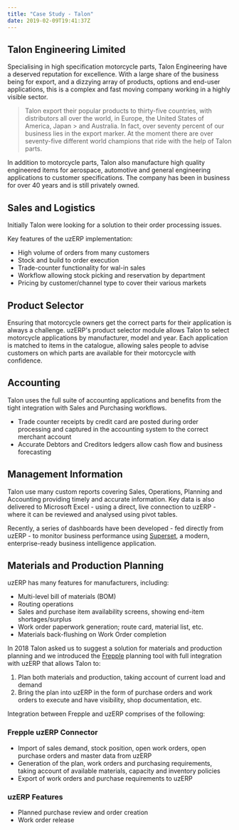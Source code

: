 ```yaml
---
title: "Case Study - Talon"
date: 2019-02-09T19:41:37Z
---
```


## Talon Engineering Limited

Specialising in high specification motorcycle parts, Talon Engineering have a deserved reputation for excellence. With a large share of the business being for export, and a dizzying array of products, options and end-user applications, this is a complex and fast moving company working in a highly visible sector.

> Talon export their popular products to thirty-five countries, with distributors all over the world, in Europe, the United States of America, Japan > and Australia. In fact, over seventy percent of our business lies in the export marker. At the moment there are over seventy-five different world champions that ride with the help of Talon parts.

In addition to motorcycle parts, Talon also manufacture high quality engineered items for aerospace, automotive and general engineering applications to customer specifications. The company has been in business for over 40 years and is still privately owned.

## Sales and Logistics

Initially Talon were looking for a solution to their order processing issues.

Key features of the uzERP implementation:

* High volume of orders from many customers
* Stock and build to order execution
* Trade-counter functionality for wal-in sales
* Workflow allowing stock picking and reservation by department
* Pricing by customer/channel type to cover their various markets

## Product Selector

Ensuring that motorcycle owners get the correct parts for their application is always a challenge. uzERP's product selector module allows Talon to select motorcycle applications by manufacturer, model and year. Each application is matched to items in the catalogue, allowing sales people to advise customers on which parts are available for their motorcycle with confidence.

## Accounting

Talon uses the full suite of accounting applications and benefits from the tight integration with Sales and Purchasing workflows.

* Trade counter receipts by credit card are posted during order processing and captured in the accounting system to the correct merchant account
* Accurate Debtors and Creditors ledgers allow cash flow and business forecasting

## Management Information

Talon use many custom reports covering Sales, Operations, Planning and Accounting providing timely and accurate information. Key data is also delivered to Microsoft Excel - using a direct, live connection to uzERP - where it can be reviewed and analysed using pivot tables.

Recently, a series of dashboards have been developed - fed directly from uzERP - to monitor business performance using [Superset](https://superset.incubator.apache.org/), a modern, enterprise-ready business intelligence application.

## Materials and Production Planning

uzERP has many features for manufacturers, including:

* Multi-level bill of materials (BOM)
* Routing operations
* Sales and purchase item availability screens, showing end-item shortages/surplus
* Work order paperwork generation; route card, material list, etc.
* Materials back-flushing on Work Order completion

In 2018 Talon asked us to suggest a solution for materials and production planning and we introduced the [Frepple](https://frepple.com/)
planning tool with full integration with uzERP that allows Talon to:

1. Plan both materials and production, taking account of current load and demand
2. Bring the plan into uzERP in the form of purchase orders and work orders to execute and have visibility, shop documentation, etc.

Integration between Frepple and uzERP comprises of the following:

### Frepple uzERP Connector

* Import of sales demand, stock position, open work orders, open purchase orders and master data from uzERP
* Generation of the plan, work orders and purchasing requirements, taking account of available materials, capacity and inventory policies
* Export of work orders and purchase requirements to uzERP

### uzERP Features

* Planned purchase review and order creation
* Work order release